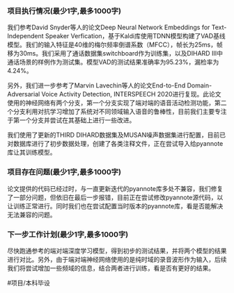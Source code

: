 ### 项目执行情况(最少1字,最多1000字)
我们参考David Snyder等人的论文Deep Neural Network Embeddings for Text-Independent Speaker Verfication，基于Kaldi库使用TDNN模型构建了VAD基线模型。我们的输入特征是40维的梅尔频率倒谱系数（MFCC），帧长为25ms，帧移为30ms。我们采用了通话数据集switchboard作为训练集，以及DIHARD III中通话场景的样例作为测试集。模型VAD的测试结果准确率为95.23%，漏检率为4.24%。

另外，我们进一步参考了Marvin Lavechin等人的论文End-to-End Domain-Adversarial Voice Activity Detection, INTERSPEECH 2020进行复现。此论文使用的神经网络有两个分支，第一个分支实现了端对端的语音活动检测功能，第二个分支利用对抗学习增加了系统对不同领域输入语音的鲁棒性，目前我们主要专注于第一个分支并尝试在其基础上进行一些改进。

我们使用了更新的THIRD DIHARD数据集及MUSAN噪声数据集进行配置，目前已对数据库进行了初步数据处理，创建了各类注释文件，正在尝试导入给pyannote库让其训练模型。

### 项目存在问题(最少1字,最多1000字)
论文提供的代码已经过时，与一直更新迭代的pyannote库多处不兼容，我们修复了一部分问题，但依旧在最后一步报错，目前正在尝试修改pyannote源代码，以让训练正常进行。同时我们也在尝试配置当时版本的pyannote库，看是否能解决无法兼容的问题。


### 下一步工作计划(最少1字,最多1000字)
尽快跑通参考的端对端深度学习模型，得到初步的测试结果，并将两个模型的结果进行对比。另外，由于端对端神经网络使用的是纯时域的录音波形作为输入，后续我们将尝试增加一些频域的信息，结合两者进行训练，看是否有更好的结果。

#项目/本科毕设 
